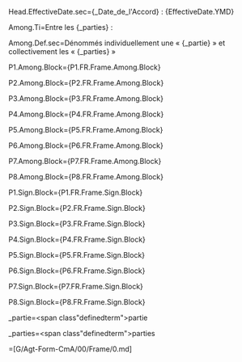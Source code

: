 Head.EffectiveDate.sec={_Date_de_l'Accord} : {EffectiveDate.YMD}

Among.Ti=Entre les {_parties} :

Among.Def.sec=Dénommés individuellement une « {_partie} » et collectivement  les « {_parties} »

P1.Among.Block={P1.FR.Frame.Among.Block}

P2.Among.Block={P2.FR.Frame.Among.Block}

P3.Among.Block={P3.FR.Frame.Among.Block}

P4.Among.Block={P4.FR.Frame.Among.Block}

P5.Among.Block={P5.FR.Frame.Among.Block}

P6.Among.Block={P6.FR.Frame.Among.Block}

P7.Among.Block={P7.FR.Frame.Among.Block}

P8.Among.Block={P8.FR.Frame.Among.Block}

P1.Sign.Block={P1.FR.Frame.Sign.Block}

P2.Sign.Block={P2.FR.Frame.Sign.Block}

P3.Sign.Block={P3.FR.Frame.Sign.Block}

P4.Sign.Block={P4.FR.Frame.Sign.Block}

P5.Sign.Block={P5.FR.Frame.Sign.Block}

P6.Sign.Block={P6.FR.Frame.Sign.Block}

P7.Sign.Block={P7.FR.Frame.Sign.Block}

P8.Sign.Block={P8.FR.Frame.Sign.Block}

_partie=<span class"definedterm">partie</span>

_parties=<span class"definedterm">parties</span>

=[G/Agt-Form-CmA/00/Frame/0.md]
